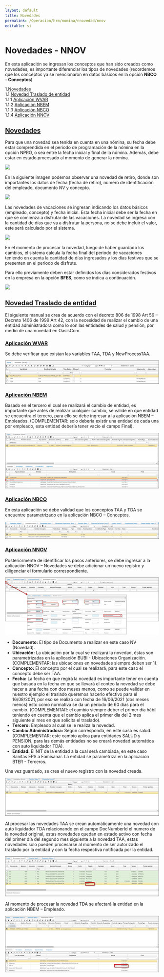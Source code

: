 ```yaml
---
layout: default
title: Novedades
permalink: /Operacion/hrm/nomina/nnovedad/nnov
editable: si
---
```


# Novedades - NNOV


En esta aplicación se ingresan los conceptos que han sido creados como novedades, es importante diferenciar los tipos de novedades (recordemos que los conceptos ya se mencionaron en datos básicos en la opción **NBCO - Conceptos**)   

1.[Novedades](https://github.com/OasisCom/Docs/edit/master/Operacion/hrm/nomina/nbasica/nnov#novedades)   
1.1 [Novedad Traslado de entidad](https://github.com/OasisCom/Docs/edit/master/Operacion/hrm/nomina/nbasica/nnov#novedad-traslado-de-entidad)  
1.1.1 [Aplicación WVAR](https://github.com/OasisCom/Docs/edit/master/Operacion/hrm/nomina/nbasica/nnov#aplicación-wvar)  
1.1.2 [Aplicación NBEM](https://github.com/OasisCom/Docs/edit/master/Operacion/hrm/nomina/nbasica/nnov#aplicación-nbco)  
1.1.3 [Aplicación NBCO](https://github.com/OasisCom/Docs/edit/master/Operacion/hrm/nomina/nbasica/nnov#aplicación-nbco)  
1.1.4 [Aplicación NNOV](https://github.com/OasisCom/Docs/edit/master/Operacion/hrm/nomina/nbasica/nnov#aplicación-nnov)  

    


## [Novedades](https://github.com/OasisCom/Docs/edit/master/Operacion/hrm/nomina/nbasica/nnov#novedades) 
Para que una novedad sea tenida en cuenta en una nómina, su fecha debe estar comprendida en el periodo de programación de la nómina en la opción NPRO, o sea entre la fecha inicial y final de la nómina. Además, debe estar en estado procesado al momento de generar la nómina.


![](nnov1.png)


En la siguiente imagen podemos observar una novedad de retiro, donde son importantes los datos de fecha (fecha de retiro), número de identificación del empleado, documento _NV_ y concepto.


![](nnov2.png)


Las novedades de vacaciones se ingresan indicando los datos básicos (empleado, concepto) y fecha inicial. Esta fecha inicial debe ser la fecha en que se comienza a disfrutar de las vacaciones. La novedad se ingresa con la cantidad de días que va a disfrutar la persona, no se debe incluir el valor, este será calculado por el sistema.


![](nnov3.png)


En el momento de procesar la novedad, luego de haber guardado los cambios, el sistema calcula la fecha final del periodo de vacaciones teniendo en cuenta la cantidad de días ingresados y los días festivos que se presenten en el periodo de disfrute.

Para ello previamente deben estar definidos los días considerados festivos en la empresa en la opción **BFES**, como se indica a continuación.


![](nnov4.png)

## [Novedad Traslado de entidad](https://github.com/OasisCom/Docs/edit/master/Operacion/hrm/nomina/nbasica/nnov#novedad-traslado-de-entidad)   

El siguiente manual se crea de acuerdo con el decreto 806 de 1998 Art 56 – Decreto 1406 de 1999 Art 42, con la necesidad de realizar el cambio de una entidad administradora como lo son las entidades de salud y pensión, por medio de una novedad en OasisCom.   


### [Aplicación WVAR](https://github.com/OasisCom/Docs/edit/master/Operacion/hrm/nomina/nbasica/nnov#aplicación-wvar)    

Se debe verificar que existan las variables TAA, TDA y NewProcessTAA.  

![](traslado.png)  

### [Aplicación NBEM](https://github.com/OasisCom/Docs/edit/master/Operacion/hrm/nomina/nbasica/nnov#aplicación-nbco)    

Basado en el tercero el cual se realizará el cambio de entidad, es importante que antes de realizar cualquier cambio, se valide en que entidad se encuentra el tercero, para ello se debe ingresar a la aplicación NBEM – Empleados. (COMPLEMENTAR: solo debería existir una entidad de cada una por empleado, esta entidad debería tener vacío el campo Final).  

![](traslado1.png)

### [Aplicación NBCO](https://github.com/OasisCom/Docs/edit/master/Operacion/hrm/nomina/nbasica/nnov#aplicación-nbco)    

En esta aplicación se debe validad que los conceptos TAA y TDA se encuentre parametrizado en la aplicación NBCO – Conceptos.  

![](traslado2.png)

### [Aplicación NNOV](https://github.com/OasisCom/Docs/edit/master/Operacion/hrm/nomina/nbasica/nnov#aplicación-nnov)  

Posteriormente de identificar los pasos anteriores, se debe ingresar a la aplicación NNOV – Novedades se debe adicionar un nuevo registro y diligenciar el formulario correspondiente.   

![](traslado3.png)

- **Documento:** El tipo de Documento a realizar en este caso NV (Novedad).   
- **Ubicación:** La ubicación por la cual se realizará la novedad, éstas son parametrizadas en la aplicación BUBI - Ubicaciones Organización. (COMPLEMENTAR: las ubicaciones en novedades siempre deben ser 1).    
- **Concepto:** El concepto por el cual se realizará, para este caso el concepto debe ser TAA.  
- **Fecha:** La fecha en que regirá la novedad es importante tener en cuenta que basada en la fecha en que se llevará el conteo la novedad se debe hacer a una fecha con dos meses menos, como se puede validar en nuestro ejemplo el traslado queremos hacerlo efectivo para el 16/08/2021, por eso se realizó con fecha de 16/06/2021 (dos meses menos) esto como normativa se da un periodo de 60 días para el cambio. (COMPLEMENTAR: el cambio siempre deber el primer día hábil teniendo en cuenta que el cambio aplica el primer día del 2 mes siguiente al mes en que solicita el traslado).    
- **Tercero:** Empleado al cual se le realiza la novedad.   
- **Cambio Administradora:** Según corresponda, en este caso es salud. (COMPLEMENTAR: este cambio aplica para entidades SALUD y PENSION, para las demás entidades no se creará novedad automática con auto liquidador TDA).     
- **Entidad:** El NIT de la entidad a la cual será cambiada, en este caso Sanitas EPS a Famisanar. La entidad se parametriza en la aplicación BTER - Terceros.    

Una vez guardado, se crea el nuevo registro con la novedad creada.    

![](traslado4.png)

Al procesar las novedades TAA se crean automáticamente una novedad con auto liquidador TDA relacionando en el campo DocNumberId el numero de la novedad original, estas novedades quedan en estado activo con fecha del primer día del segundo mes siguiente a la novedad TAA, estas novedades solo pueden procesarse al momento de ser autorizado el traslado por la entidad y con la fecha respectiva notificada por la entidad.  

![](traslado5.png)  

Al momento de procesar la novedad TDA se afectará la entidad en la aplicación NBEM – Empleado.   

![](traslado6.png)  




